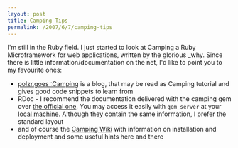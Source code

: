 ```yaml
---
layout: post
title: Camping Tips
permalink: /2007/6/7/camping-tips
---
```

I'm still in the Ruby field. I just started to look at Camping a Ruby Microframework for web applications, written by the glorious \_why. Since there is little information/documentation on the net, I'd like to point you to my favourite ones:

* [polzr.goes :Camping](http://polzr.blogspot.com/) is a blog, that may be read as Camping tutorial and gives good code snippets to learn from
* RDoc - I recommend the documentation delivered with the camping gem over [the official one](http://camping.rubyforge.org/files/README.html). You may access it easily with `gem_server` at your [local machine](http://localhost:8808/doc_root/camping-1.5/rdoc/index.html). Although they contain the same information, I prefer the standard layout
* and of course the [Camping Wiki](http://code.whytheluckystiff.net/camping/) with information on installation and deployment and some useful hints here and there
